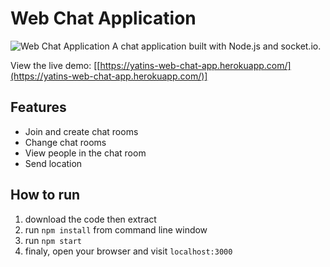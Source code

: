 
# Web Chat Application
![Web Chat Application](https://i.ibb.co/4J5YHYD/Web-Chat-App.png)
A chat application built with Node.js and socket.io.

View the live demo:  [[https://yatins-web-chat-app.herokuapp.com/](https://yatins-web-chat-app.herokuapp.com/)]

## Features

- Join and create chat rooms
-   Change chat rooms 
-   View people in the chat room
-   Send location

## How to run

1.  download the code then extract
2.  run  `npm install`  from command line window
3.  run  `npm start`
4.  finaly, open your browser and visit  `localhost:3000`
